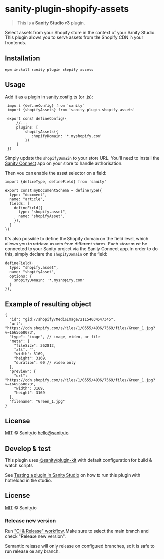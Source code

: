 # sanity-plugin-shopify-assets

> This is a **Sanity Studio v3** plugin.

Select assets from your Shopify store in the context of your Sanity Studio. This plugin allows you to serve assets from the Shopify CDN in your frontends.

## Installation

```
npm install sanity-plugin-shopify-assets
```

## Usage

Add it as a plugin in sanity.config.ts (or .js):

```
 import {defineConfig} from 'sanity'
 import {shopifyAssets} from 'sanity-plugin-shopify-assets'

 export const defineConfig({
     //...
     plugins: [
         shopifyAssets({
            shopifyDomain: '*.myshopify.com'
         })
     ]
 })
```

Simply update the `shopifyDomain` to your store URL. You'll need to install the [Sanity Connect](https://www.sanity.io/docs/sanity-connect-for-shopify) app on your store to handle authorisation.

Then you can enable the asset selector on a field:

```
import {defineType, defineField} from 'sanity'

export const myDocumentSchema = defineType({
  type: "document",
  name: "article",
  fields: [
    defineField({
      type: "shopify.asset",
      name: "shopifyAsset",
    }),
  ]
})
```

It's also possible to define the Shopify domain on the field level, which allows you to retrieve assets from different stores. Each store must be connected to your Sanity project via the Sanity Connect app. In order to do this, simply declare the `shopifyDomain` on the field:

```
defineField({
  type: "shopify.asset",
  name: "shopifyAsset",
  options: {
    shopifyDomain: '*.myshopify.com'
  }
}),
```

## Example of resulting object

```jsonc
{
  "id": "gid://shopify/MediaImage/21154034647345",
  "url": "https://cdn.shopify.com/s/files/1/0555/4906/7569/files/Green_1.jpg?v=1665668073",
  "type": "image", // image, video, or file
  "meta": {
    "fileSize": 362812,
    "alt": "",
    "width": 3169,
    "height": 3169,
    "duration": 60 // video only
  },
  "preview": {
    "url": "https://cdn.shopify.com/s/files/1/0555/4906/7569/files/Green_1.jpg?v=1665668073",
    "width": 3169,
    "height": 3169
  },
  "filename": "Green_1.jpg"
}
```

## License

[MIT](LICENSE) © Sanity.io <hello@sanity.io>

## Develop & test

This plugin uses [@sanity/plugin-kit](https://github.com/sanity-io/plugin-kit)
with default configuration for build & watch scripts.

See [Testing a plugin in Sanity Studio](https://github.com/sanity-io/plugin-kit#testing-a-plugin-in-sanity-studio)
on how to run this plugin with hotreload in the studio.

## License

[MIT](LICENSE) © Sanity.io

### Release new version

Run ["CI & Release" workflow](https://github.com/sanity-io/sanity-plugin-shopify-assets/actions/workflows/main.yml).
Make sure to select the main branch and check "Release new version".

Semantic release will only release on configured branches, so it is safe to run release on any branch.
